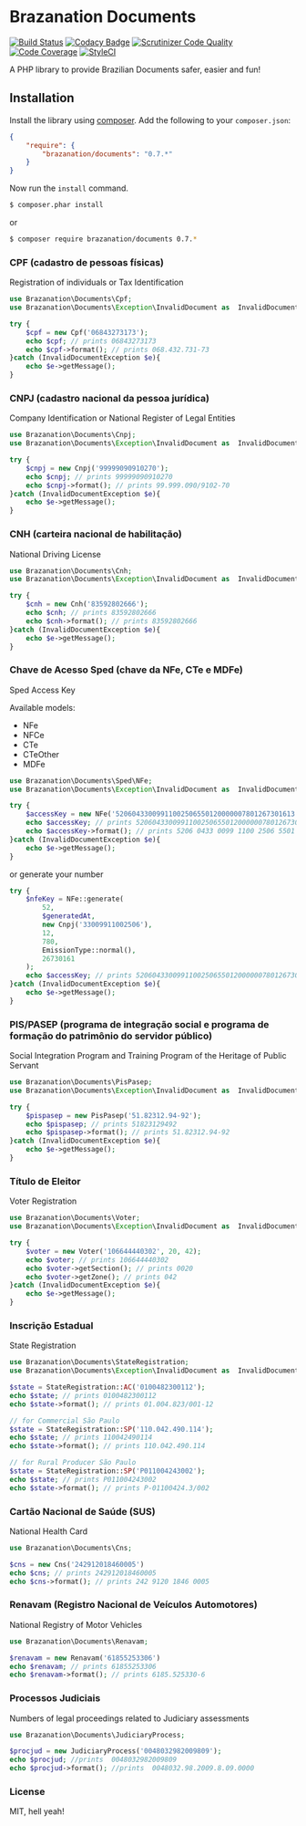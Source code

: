 Brazanation Documents
=====================

[![Build Status](https://travis-ci.org/brazanation/php-documents.svg?branch=master)](https://travis-ci.org/brazanation/php-documents)
[![Codacy Badge](https://api.codacy.com/project/badge/Grade/0bdf934bc4224a9fb9d51dc9162fb000)](https://www.codacy.com/app/tonicospinelli/php-documents?utm_source=github.com&amp;utm_medium=referral&amp;utm_content=brazanation/php-documents&amp;utm_campaign=Badge_Grade)
[![Scrutinizer Code Quality](https://scrutinizer-ci.com/g/brazanation/php-documents/badges/quality-score.png?b=master)](https://scrutinizer-ci.com/g/brazanation/php-documents/?branch=master)
[![Code Coverage](https://scrutinizer-ci.com/g/brazanation/php-documents/badges/coverage.png?b=master)](https://scrutinizer-ci.com/g/brazanation/php-documents/?branch=master)
[![StyleCI](https://styleci.io/repos/66179431/shield)](https://styleci.io/repos/66179431)

A PHP library to provide Brazilian Documents safer, easier and fun!

Installation
------------

Install the library using [composer][1]. Add the following to your `composer.json`:

```json
{
    "require": {
        "brazanation/documents": "0.7.*"
    }
}
```

Now run the `install` command.

```sh
$ composer.phar install
```

or

```sh
$ composer require brazanation/documents 0.7.*
```

### CPF (cadastro de pessoas físicas)

Registration of individuals or Tax Identification

```php
use Brazanation\Documents\Cpf;
use Brazanation\Documents\Exception\InvalidDocument as  InvalidDocumentException;

try {
    $cpf = new Cpf('06843273173');
    echo $cpf; // prints 06843273173
    echo $cpf->format(); // prints 068.432.731-73
}catch (InvalidDocumentException $e){
    echo $e->getMessage();
}
```

### CNPJ (cadastro nacional da pessoa jurídica)

Company Identification or National Register of Legal Entities

```php
use Brazanation\Documents\Cnpj;
use Brazanation\Documents\Exception\InvalidDocument as  InvalidDocumentException;

try {
    $cnpj = new Cnpj('99999090910270');
    echo $cnpj; // prints 99999090910270
    echo $cnpj->format(); // prints 99.999.090/9102-70
}catch (InvalidDocumentException $e){
    echo $e->getMessage();
}
```

### CNH (carteira nacional de habilitação)

National Driving License

```php
use Brazanation\Documents\Cnh;
use Brazanation\Documents\Exception\InvalidDocument as  InvalidDocumentException;

try {
    $cnh = new Cnh('83592802666');
    echo $cnh; // prints 83592802666
    echo $cnh->format(); // prints 83592802666
}catch (InvalidDocumentException $e){
    echo $e->getMessage();
}
```

### Chave de Acesso Sped (chave da NFe, CTe e MDFe)

Sped Access Key

Available models:
* NFe
* NFCe
* CTe
* CTeOther
* MDFe

```php
use Brazanation\Documents\Sped\NFe;
use Brazanation\Documents\Exception\InvalidDocument as  InvalidDocumentException;

try {
    $accessKey = new NFe('52060433009911002506550120000007801267301613');
    echo $accessKey; // prints 52060433009911002506550120000007801267301613
    echo $accessKey->format(); // prints 5206 0433 0099 1100 2506 5501 2000 0007 8012 6730 1613
}catch (InvalidDocumentException $e){
    echo $e->getMessage();
}
```
or generate your number

```php
try {
    $nfeKey = NFe::generate(
        52,
        $generatedAt,
        new Cnpj('33009911002506'),
        12,
        780,
        EmissionType::normal(),
        26730161
    );
    echo $accessKey; // prints 52060433009911002506550120000007801267301613
}catch (InvalidDocumentException $e){
    echo $e->getMessage();
}
```

### PIS/PASEP (programa de integração social e programa de formação do patrimônio do servidor público)

Social Integration Program and Training Program of the Heritage of Public Servant

```php
use Brazanation\Documents\PisPasep;
use Brazanation\Documents\Exception\InvalidDocument as  InvalidDocumentException;

try {
    $pispasep = new PisPasep('51.82312.94-92');
    echo $pispasep; // prints 51823129492
    echo $pispasep->format(); // prints 51.82312.94-92
}catch (InvalidDocumentException $e){
    echo $e->getMessage();
}
```

### Título de Eleitor

Voter Registration

```php
use Brazanation\Documents\Voter;
use Brazanation\Documents\Exception\InvalidDocument as  InvalidDocumentException;

try {
    $voter = new Voter('106644440302', 20, 42);
    echo $voter; // prints 106644440302
    echo $voter->getSection(); // prints 0020
    echo $voter->getZone(); // prints 042
}catch (InvalidDocumentException $e){
    echo $e->getMessage();
}
```

### Inscrição Estadual

State Registration

```php
use Brazanation\Documents\StateRegistration;
use Brazanation\Documents\Exception\InvalidDocument as  InvalidDocumentException;

$state = StateRegistration::AC('0100482300112');
echo $state; // prints 0100482300112
echo $state->format(); // prints 01.004.823/001-12

// for Commercial São Paulo
$state = StateRegistration::SP('110.042.490.114');
echo $state; // prints 110042490114
echo $state->format(); // prints 110.042.490.114

// for Rural Producer São Paulo
$state = StateRegistration::SP('P011004243002');
echo $state; // prints P011004243002
echo $state->format(); // prints P-01100424.3/002
```

### Cartão Nacional de Saúde (SUS)

National Health Card

```php
use Brazanation\Documents\Cns;

$cns = new Cns('242912018460005')
echo $cns; // prints 242912018460005
echo $cns->format(); // prints 242 9120 1846 0005
```

### Renavam (Registro Nacional de Veículos Automotores)

National Registry of Motor Vehicles

```php
use Brazanation\Documents\Renavam;

$renavam = new Renavam('61855253306')
echo $renavam; // prints 61855253306
echo $renavam->format(); // prints 6185.525330-6
```

### Processos Judiciais

Numbers of legal proceedings related to Judiciary assessments

```php
use Brazanation\Documents\JudiciaryProcess;

$procjud = new JudiciaryProcess('0048032982009809');
echo $procjud; //prints  0048032982009809
echo $procjud->format(); //prints  0048032.98.2009.8.09.0000

```


### License

MIT, hell yeah!

[1]: http://getcomposer.org/
